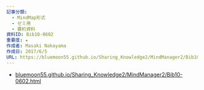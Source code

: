 ```yaml
---
記事分類:
  - MindMap形式
  - ゼミ用
  - 要約資料
資料ID: Bib10-0602
重要度: ★
作成者: Masaki Nakayama
作成日: 2017/6/5
URL: https://bluemoon55.github.io/Sharing_Knowledge2/MindManager2/Bib10-0602.html
---
```

- [bluemoon55.github.io/Sharing\_Knowledge2/MindManager2/Bib10-0602.html](https://bluemoon55.github.io/Sharing_Knowledge2/MindManager2/Bib10-0602.html)